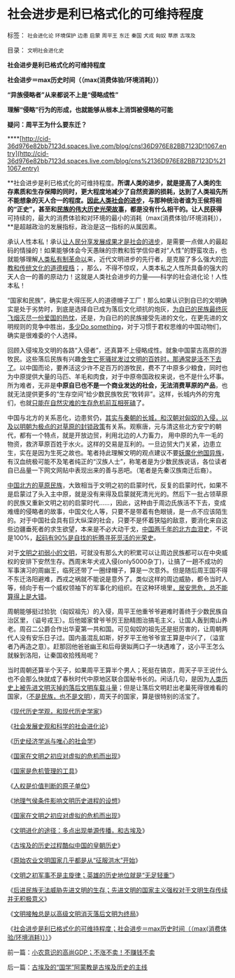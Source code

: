 # 社会进步是利已格式化的可维持程度

标签： `社会进化论` `环境保护` `边患` `启蒙` `周平王` `东迁` `秦国` `犬戎` `匈奴` `草原` `古埃及` 

目录： `文明社会进化史`

**社会进步是利已格式化的可维持程度**

**社会进步＝max历史时间（（max(消费体验/环境消耗)））**

**“异族侵略者”从来都说不上是“侵略成性”**

**理解“侵略”行为的形成，也就能够从根本上消饵被侵略的可能**

**疑问：周平王为什么要东迁？**

****[http://cid-36d976e82bb7123d.spaces.live.com/blog/cns!36D976E82BB7123D!1067.entry](http://cid-36d976e82bb7123d.spaces.live.com/blog/cns%2136D976E82BB7123D%211067.entry)



**社会进步是利已格式化的可维持程度。**所谓人类的进步，就是提高了人类的生存素质和生存保障的同时，更大程度地减少了自然资源的损耗，达到了人类祖先所不能想象的天人合一的程度。[因此人类社会的进步](../../../2009/9/16/亵渎自然母亲的“发展就是硬道理”.md)，与那种统治者谁为王侯将相的“正史”，甚至和[民族的伟大历史光荣故事](../../../2009/10/1/大国霸权主义阻碍中国和平崛起.md)，都是没有什么相干的。让人民获得**可持续的，最大的消费体验和对环境的最小的消耗（max(消费体验/环境消耗)），**是超越政治的发展指标，政治是这一指标的从属因素。

承认人性本私！承认[让人民分享发展成果才是社会的进步](http://hi.baidu.com/darthchn/blog/item/c77ff835cfd64447241f1423.html)，是需要一点做人的最起码的情操的！如果能够体会今天愚昧的宗教和哲学信仰者对“人性”的野蛮攻击，也就能够理解[人类私有制革命以](http://blog.sina.com.cn/s/blog_5563a64d0100fr7q.html)来，近代文明进步的先行者，是克服了多么强大的[宗教和传统文化的道德桎梏](http://blog.sina.com.cn/s/blog_5563a64d0100eylp.html)；，那么，不得不惊叹，人类本私之人性所具备的强大的天人合一的善的原动力！这就是人类社会进步的力量——科学的社会进化论！人性本私！

“国家和民族”，确实是大得压死人的道德帽子工厂！那么如果认识到自已的文明确实是处于劣势时，到底是选择自已成为落后文化顽抗的炮灰，[为自已的民族最终灰飞烟灭尽一份爱国的热忱](../../../2009/7/11/以传统文化对抗普世价值观是形同自杀.md)，还是，为自已的的民族接受先进的文化，在更先进的文明规则的竞争中胜出，[多少Do
something](../../../2010/1/10/民主事业无非人人DO&nbsp;SOMETIHG.md)，对于习惯于君权思维的中国动物们，确实是很难委的个人选择。

回顾入侵埃及文明的各路“入侵者”，还真算不上侵略成性。就象中国蒙古高原的游牧民。这些落后民族有兴趣[舍生亡死骚扰发过文明的百姓时，那通常是活不下去了](../../../2008/11/27/血的教训：不要妖魔化敌人.md)。以中国而论，要养活这少许不足百万的游牧民，费不了中原多少粮食，同时也为中原提供大量的马匹、羊毛和肉食，对于中原帝国政权来说，也不是什么坏事。所为难者，无非是**中原自已也不是一个商业发达的社会，无法消费草原的产品**，也就无法提供更多的“生存空间”给少数民族牧民“牧转非”。这样，长城内外的穷鬼们，也就[只能在自然灾难的生存危机前互相死磕](../../../2008/11/27/血的教训：不要妖魔化敌人.md)了。

中国与北方的关系恶化，边患贫仍，[其实与秦朝的长城，和汉朝对匈奴的入侵，以及以明朝为极点的对草原的封锁政策](../../../2008/10/3/俄国不是中国模仿的对象.md)有关系。观察唐，元与清这些北方安宁的朝代，都有一个特点，就是开放边贸，利用北边的人力畜力，
用中原的九牛一毛的物资，救济草原百姓于水火。这样的交易是互利的。一旦边贸大门关紧，边患立生，实在是因为生死之故也。笔者持此理解文明的观点建议不要[妖魔化他国异族](../../../2009/12/16/妖魔化他国异族有快感吗？.md)，有汉血统极可能不及笔者纯正的“汉族人士”，称笔者是为少数民族说话，各位读者自已品量一下网文网贴中表现出来的善与恶吧。（笔者是先秦汉族南迁后裔）。

[中国北方的草原民族](../../../2008/11/17/中西文明不碰撞，中国文明会走向世界吗？.md)，大致相当于文明之初的启蒙时代，反复的启蒙时代，如果不是启蒙过了头入主中原，就是没有来得及启蒙就死清光光的。然后下一批占领草原的民族又重新文明之初的启蒙时代……，因此，这种由于周边氏族活不下去，变成难缠的侵略者的故事，中国文化人等，只要不是带着有色眼镜，是一点不应该陌生的。对于中国社会具有巨大纵深的社会，只要不是怀着狭隘的敌意，要消化来自这些边疆垂死者的求生欲望，本来是不必大动干戈，[中国两千年的北方血泪史](../../../2008/11/20/300万适农区，2000年中国历史文明的含义.md)，不说是100%，[起码有90%是自找的折腾寻死觅活的光荣史](../../../2009/11/26/没事找事穷折腾.md)。

对于[文明之初弱小的文明](../../../2010/1/19/文明之初就是百万年向个体私有制进化的历史.md)，可就没有那么大的积累可以让周边民族都可以在中央威权的安排下安然生存。西周末年犬戎入侵(only5000杂丁)，让搞了一趟不成功的军事演习的周幽王，临死还带了一圈绿帽子，算是一次意外。但是随后周王国不得不东迁洛阳避难，西戎之祸就不能说是意外了。类似这样的周边威胁，都令当时人等，倾向于有一个威权领袖下的军事化的组织。在这种环境里[，居安思危，总不能算得上是大错](../../../2009/11/28/危机管理有成本边界，不值得“不惜一切代价避免危机”.md)。

周朝能够挺过猃狁（匈奴祖先）的入侵，周平王他重爷爷避难时善终于少数民族自治区里，（谥号戎王）。后他姬家曾爷爷厉王励精图治搞毛主义，让国人轰到南山养老。周召二公爵合作出华夏第一共和国。可见匈奴的祖先还是挺厉害的，让周朝两代人没有安乐日子过。国内虽混乱如斯，好歹平王他爷爷宣王算是中兴了，（溢宣者乃再造之意）。赶那回他爸爸幽王和后母褒姒两口子一块遇难了，这小平王怎么就躲到洛阳，让秦国收拾残局呢？

当时周朝还算半个天子，如果周平王算半个男人；死挺在镐京，周天子平王说什么也不会那么快就成了春秋时代中原地区联合国秘书长的。闲话几句，是因为[人类历史上被先进文明灭掉的落后文明车载斗量](../../../2010/4/7/文明接触总是以高级文明消灭落后文明为终局.md)；但是让落后文明赶出老巢死得很难看的国家，（[不是民族，也不是文明](../../../2010/4/7/后进民族无法威胁先进文明的生存.md)），周天子的国家，算是很特别的活宝了。



《[现代历史学观，和现代历史学家](../../../2008/11/2/现代历史学观，和现代历史学家.md)》

《[社会发展史观和科学的社会进化论](../../../2009/4/29/社会发展史观和科学的社会进化论.md)》

《[历史经济学派与唯心的社会学](../../../2009/12/29/历史经济学派与唯心的社会学.md)》

《[国家在文明之初应对虚拟的危机而出现](../../../2010/2/9/国家在文明之初应对虚拟的危机而出现.md)》

《[国家是危机管理的工具](../../../2010/1/21/国家是危机管理的工具.md)》

《[人权是价值判断的原子单位](../../../2010/1/21/人权是价值判断的原子单位.md)》

《[地理气侯条件影响文明历史进程的设想](../../../2010/3/24/地理气侯条件影响文明历史进程的设想.md)》

《[国家在文明之初应对虚拟的危机而出现](../../../2010/2/9/国家在文明之初应对虚拟的危机而出现.md)》

《[文明进化的途径：多点出现单源传播，和古埃及](../../../2010/2/9/文明进化的途径：多点出现单源传播，和古埃及.md)》

《[古埃及的历史过程酷似中国的皇朝历史](../../../2010/4/5/古埃及历史酷似中国的皇朝历史.md)》

《[原始农业文明国家几乎都是从“征服洪水”开始](../../../2010/4/6/原始农业文明国家几乎都是从“征服洪水”开始.md)》

《[文明之初军事不是主旋律；英雄的历史地位就是“无足轻重”](http://blog.sina.com.cn/s/%E3%80%8A%E7%8E%B0%E4%BB%A3%E5%8E%86%E5%8F%B2%E5%AD%A6%E8%A7%82%EF%BC%8C%E5%92%8C%E7%8E%B0%E4%BB%A3%E5%8E%86%E5%8F%B2%E5%AD%A6%E5%AE%B6%E3%80%8B)》

《[后进民族无法威胁先进文明的生存；先进文明的国家主义强权对于文明生存传续并无积极意义](../../../2010/4/7/后进民族无法威胁先进文明的生存.md)》

《[文明接触总是以高级文明消灭落后文明为终局](../../../2010/4/7/文明接触总是以高级文明消灭落后文明为终局.md)》

《[社会进步是利已格式化的可维持程度；社会进步＝max历史时间（（max(消费体验/环境消耗)））](http://cid-36d976e82bb7123d.spaces.live.com/blog/cns%2136D976E82BB7123D%211067.entry)》

前一篇：[小农意识的高尚GDP；不涨不卖！不赚钱不卖](../../../2010/4/8/小农意识的高尚GDP；不涨不卖！不赚钱不卖.md)

后一篇：[古埃及的“国学”阿蒙教是古埃及历史的主线](../../../2010/4/8/古埃及的“国学”阿蒙教是古埃及历史的主线.md)